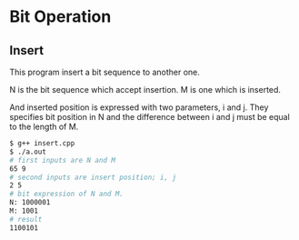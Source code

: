 # Bit Operation

## Insert

This program insert a bit sequence to another one.

N is the bit sequence which accept insertion.
M is one which is inserted.

And inserted position is expressed with two parameters, i and j.
They specifies bit position in N and the difference between i and j must be equal to the length of M.

```bash
$ g++ insert.cpp
$ ./a.out
# first inputs are N and M
65 9
# second inputs are insert position; i, j
2 5
# bit expression of N and M.
N: 1000001
M: 1001
# result
1100101
```

